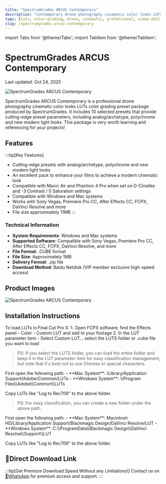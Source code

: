 ```yaml
---
title: "SpectrumGrades ARCUS Contemporary"
description: "Contemporary drone photography cinematic color looks LUTs presets for professional video editing"
tags: [luts, color-grading, drone, cinematic, professional, video-editing]
slug: /spectrumgrades-arcus-contemporary
---
```


import Tabs from '@theme/Tabs';
import TabItem from '@theme/TabItem';

# SpectrumGrades ARCUS Contemporary

<time datetime="2025-10-24">Last updated: Oct 24, 2025</time>

![SpectrumGrades ARCUS Contemporary](https://www.vfx123.com/wp-content/uploads/2025/10/1760609488-48293b12c86d24d.webp)

SpectrumGrades ARCUS Contemporary is a professional drone photography cinematic color looks LUTs color grading preset package produced by SpectrumGrades. It includes 10 selected presets that provide cutting-edge preset parameters, including analog/archetype, polychrome and new modern light looks. This package is very worth learning and referencing for your projects!

## Features

:::tip[Key Features]
- Cutting-edge presets with analog/archetype, polychrome and new modern light looks
- An excellent pack to enhance your films to achieve a modern cinematic look
- Compatible with Mavic Air and Phantom 4 Pro when set on D-Cinelike and -3 Contrast / 0 Saturation settings
- Compatible with Windows and Mac systems
- Works with Sony Vegas, Premiere Pro CC, After Effects CC, FCPX, DaVinci Resolve and more
- File size approximately 11MB
:::

### Technical Information

- **System Requirements**: Windows and Mac systems
- **Supported Software**: Compatible with Sony Vegas, Premiere Pro CC, After Effects CC, FCPX, DaVinci Resolve, and more
- **File Format**: .CUBE format
- **File Size**: Approximately 1MB
- **Delivery Format**: .zip file
- **Download Method**: Baidu Netdisk (VIP member exclusive high-speed access)

## Product Images

![SpectrumGrades ARCUS Contemporary](https://www.vfx123.com/wp-content/uploads/2025/04/1745392440-df8484211bc3a5a.png)

## Installation Instructions

<Tabs>
<TabItem value="fcpx" label="Final Cut Pro X">
To load LUTs in Final Cut Pro X:
1. Open FCPX software, find the Effects panel - Color - Custom LUT and add to your footage
2. In the LUT parameter item - Select Custom LUT… select the LUTS folder or .cube file you want to load

> PS: If you select the LUTS folder, you can load the entire folder and keep it in the LUT parameter item for easy classification management, but note that it's best not to use Chinese or special characters.
</TabItem>

<TabItem value="premiere" label="Premiere Pro">
First open the following path:
- **Mac System**: /Library/Application Support/Adobe/Common/LUTs
- **Windows System**: \\Program Files\\Adobe\\Common\\LUTs

Copy LUTs like "Log to Rec709" to the above folder.

> PS: For easy classification, you can create a new folder under the above path.
</TabItem>

<TabItem value="resolve" label="DaVinci Resolve">
First open the following path:
- **Mac System**: Macintosh HD/Library/Application Support/Blackmagic Design/DaVinci Resolve/LUT
- **Windows System**: C:\\ProgramData\\Blackmagic Design\\DaVinci Resolve\\Support\\LUT

Copy LUTs like "Log to Rec709" to the above folder.

</TabItem>
</Tabs>

## 🚀Direct Download Link

:::tip[Get Premium Download Speed Without any Limitations!]
Contact us on [💬WhatsApp](https://wa.me/+8613237610083) for premium  access and support.
:::
